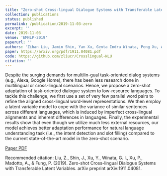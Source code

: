 ```yaml
---
title: "Zero-shot Cross-lingual Dialogue Systems with Transferable Latent Variables"
collection: publications
status: published
permalink: /publication/2019-11-03-zero
excerpt: ''
date: 2019-11-03
venue: 'EMNLP-2019'
paperurl: ''
authors: 'Zihan Liu, Jamin Shin, Yan Xu, Genta Indra Winata, Peng Xu, Andrea Madotto and Pascale Fung'
paper: https://arxiv.org/pdf/1911.04081.pdf
code: https://github.com/zliucr/Crosslingual-NLU
citation: ''
---
```

Despite the surging demands for multilin-gual task-oriented dialog systems (e.g., Alexa, Google Home), there has been less research done in multilingual or cross-lingual scenarios. Hence, we propose a zero-shot adaptation of task-oriented dialogue system to low-resource languages. To tackle this challenge, we first use a set of very few parallel word pairs to refine the aligned cross-lingual word-level representations. We then employ a latent variable model to cope with the variance of similar sentences across different languages, which is induced by imperfect cross-lingual alignments and inherent differences in languages. Finally, the experimental results show that even though we utilize much less external resources, our model achieves better adaptation performance for natural language understanding task (i.e., the intent detection and slot filling) compared to the current state-of-the-art model in the zero-shot scenario.

[Paper PDF](https://arxiv.org/pdf/1911.04081.pdf)

Recommended citation: Liu, Z., Shin, J., Xu, Y., Winata, G. I., Xu, P., Madotto, A., & Fung, P. (2019). Zero-shot Cross-lingual Dialogue Systems with Transferable Latent Variables. arXiv preprint arXiv:1911.04081.